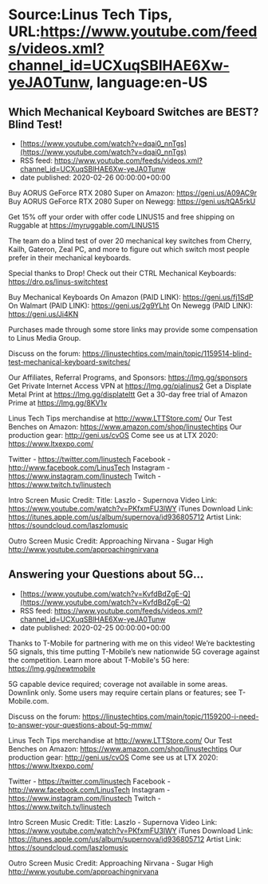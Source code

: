# Source:Linus Tech Tips, URL:https://www.youtube.com/feeds/videos.xml?channel_id=UCXuqSBlHAE6Xw-yeJA0Tunw, language:en-US

## Which Mechanical Keyboard Switches are BEST? Blind Test!
 - [https://www.youtube.com/watch?v=dqai0_nnTgs](https://www.youtube.com/watch?v=dqai0_nnTgs)
 - RSS feed: https://www.youtube.com/feeds/videos.xml?channel_id=UCXuqSBlHAE6Xw-yeJA0Tunw
 - date published: 2020-02-26 00:00:00+00:00

Buy AORUS GeForce RTX 2080 Super on Amazon: https://geni.us/A09AC9r
Buy AORUS GeForce RTX 2080 Super on Newegg: https://geni.us/tQA5rkU

Get 15% off your order with offer code LINUS15 and free shipping on Ruggable at https://myruggable.com/LINUS15

The team do a blind test of over 20 mechanical key switches from Cherry, Kailh, Gateron, Zeal PC, and more to figure out which switch most people prefer in their mechanical keyboards. 

Special thanks to Drop! Check out their CTRL Mechanical Keyboards: https://dro.ps/linus-switchtest

Buy Mechanical Keyboards 
On Amazon (PAID LINK): https://geni.us/fj1SdP
On Walmart (PAID LINK): https://geni.us/2g9YLht
On Newegg (PAID LINK): https://geni.us/Ji4KN

Purchases made through some store links may provide some compensation to Linus Media Group.

Discuss on the forum: https://linustechtips.com/main/topic/1159514-blind-test-mechanical-keyboard-switches/

Our Affiliates, Referral Programs, and Sponsors: https://lmg.gg/sponsors
Get Private Internet Access VPN at https://lmg.gg/pialinus2
Get a Displate Metal Print at https://lmg.gg/displateltt
Get a 30-day free trial of Amazon Prime at https://lmg.gg/8KV1v

Linus Tech Tips merchandise at http://www.LTTStore.com/ 
Our Test Benches on Amazon: https://www.amazon.com/shop/linustechtips 
Our production gear: http://geni.us/cvOS
Come see us at LTX 2020: https://www.ltxexpo.com/

Twitter - https://twitter.com/linustech
Facebook - http://www.facebook.com/LinusTech
Instagram - https://www.instagram.com/linustech
Twitch - https://www.twitch.tv/linustech 

Intro Screen Music Credit:
Title: Laszlo - Supernova
Video Link: https://www.youtube.com/watch?v=PKfxmFU3lWY
iTunes Download Link: https://itunes.apple.com/us/album/supernova/id936805712
Artist Link: https://soundcloud.com/laszlomusic

Outro Screen Music Credit: Approaching Nirvana - Sugar High http://www.youtube.com/approachingnirvana

## Answering your Questions about 5G...
 - [https://www.youtube.com/watch?v=KvfdBdZgE-Q](https://www.youtube.com/watch?v=KvfdBdZgE-Q)
 - RSS feed: https://www.youtube.com/feeds/videos.xml?channel_id=UCXuqSBlHAE6Xw-yeJA0Tunw
 - date published: 2020-02-25 00:00:00+00:00

Thanks to T-Mobile for partnering with me on this video! We’re backtesting 5G signals, this time putting T-Mobile’s new nationwide 5G coverage against the competition. Learn more about T-Mobile's 5G here: https://lmg.gg/newtmobile

5G capable device required; coverage not available in some areas. Downlink only. Some users may require certain plans or features; see T-Mobile.com.

Discuss on the forum: https://linustechtips.com/main/topic/1159200-i-need-to-answer-your-questions-about-5g-mmw/

Linus Tech Tips merchandise at http://www.LTTStore.com/ 
Our Test Benches on Amazon: https://www.amazon.com/shop/linustechtips 
Our production gear: http://geni.us/cvOS
Come see us at LTX 2020: https://www.ltxexpo.com/

Twitter - https://twitter.com/linustech
Facebook - http://www.facebook.com/LinusTech
Instagram - https://www.instagram.com/linustech
Twitch - https://www.twitch.tv/linustech 

Intro Screen Music Credit:
Title: Laszlo - Supernova
Video Link: https://www.youtube.com/watch?v=PKfxmFU3lWY
iTunes Download Link: https://itunes.apple.com/us/album/supernova/id936805712
Artist Link: https://soundcloud.com/laszlomusic

Outro Screen Music Credit: Approaching Nirvana - Sugar High http://www.youtube.com/approachingnirvana

